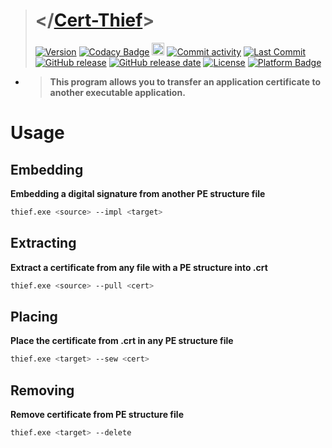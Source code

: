 > # </[Cert-Thief](https://github.com/reslaid/xargs.git)>
> [![Version](https://img.shields.io/badge/version-0.2.2-red.svg)](https://github.com/reslaid/xargs.git) [![Codacy Badge](https://app.codacy.com/project/badge/Grade/59f8c24c9440417782b450854839c284)](https://app.codacy.com/gh/reslaid/cert-thief/dashboard?utm_source=gh&utm_medium=referral&utm_content=&utm_campaign=Badge_grade) <img src="https://skillicons.dev/icons?i=rust" alt="Language: Rust" style="width:20px;height:20px;"> [![Commit activity](https://img.shields.io/github/commit-activity/m/reslaid/cert-thief)](https://github.com/reslaid/cert-thief/commits) [![Last Commit](https://img.shields.io/github/last-commit/reslaid/cert-thief/main)](https://github.com/reslaid/cert-thief/commits)
> [![GitHub release](https://img.shields.io/github/release/reslaid/cert-thief.svg)](https://github.com/reslaid/cert-thief/releases) [![GitHub release date](https://img.shields.io/github/release-date/reslaid/cert-thief?color=blue)](https://github.com/reslaid/cert-thief/releases) [![License](https://img.shields.io/badge/license-GPL%203.0-blue.svg)](https://github.com/reslaid/cert-thief/blob/main/LICENSE) [![Platform Badge](https://img.shields.io/badge/Windows-0078D6?logo=windows)](https://github.com/reslaid/cert-thief)

- > **This program allows you to transfer an application certificate to another executable application.**

# Usage
## Embedding
**Embedding a digital signature from another PE structure file**
```bash
thief.exe <source> --impl <target>
```

## Extracting
**Extract a certificate from any file with a PE structure into .crt**
```bash
thief.exe <source> --pull <cert>
```

## Placing
**Place the certificate from .crt in any PE structure file**
```bash
thief.exe <target> --sew <cert>
```

## Removing
**Remove certificate from PE structure file**
```bash
thief.exe <target> --delete
```
